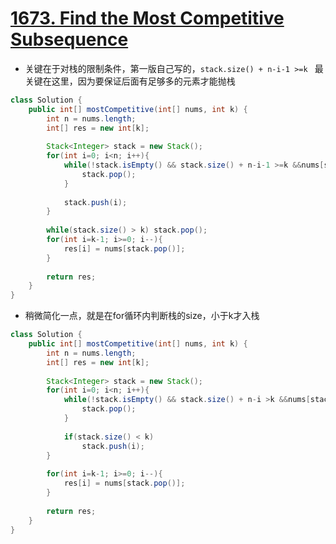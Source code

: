# [1673. Find the Most Competitive Subsequence](https://leetcode.com/problems/find-the-most-competitive-subsequence/)

* 关键在于对栈的限制条件，第一版自己写的，`stack.size() + n-i-1 >=k ` 最关键在这里，因为要保证后面有足够多的元素才能抛栈

```java
class Solution {
    public int[] mostCompetitive(int[] nums, int k) {
        int n = nums.length;
        int[] res = new int[k];
        
        Stack<Integer> stack = new Stack();
        for(int i=0; i<n; i++){
            while(!stack.isEmpty() && stack.size() + n-i-1 >=k &&nums[stack.peek()] > nums[i]){
                stack.pop();
            }
            
            stack.push(i);
        }
        
        while(stack.size() > k) stack.pop();
        for(int i=k-1; i>=0; i--){
            res[i] = nums[stack.pop()];
        }
        
        return res;
    }
}

```

* 稍微简化一点，就是在for循环内判断栈的size，小于k才入栈

```java
class Solution {
    public int[] mostCompetitive(int[] nums, int k) {
        int n = nums.length;
        int[] res = new int[k];
        
        Stack<Integer> stack = new Stack();
        for(int i=0; i<n; i++){
            while(!stack.isEmpty() && stack.size() + n-i >k &&nums[stack.peek()] > nums[i]){
                stack.pop();
            }
            
            if(stack.size() < k)
                stack.push(i);
        }
        
        for(int i=k-1; i>=0; i--){
            res[i] = nums[stack.pop()];
        }
        
        return res;
    }
}

```
